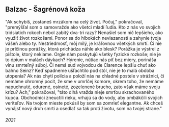 ## Balzac - Šagrénová koža

"Ak schybíš, zostaneš mrzákom na celý život. 
Počuj," pokračoval, "premýšľal som o samovražde ako všetci mladí ľudia.
Kto z nás vo svojich tridsiatich rokoch nebol zabitý dva-tri razy?
Nenašiel som nič lepšieho, ako využiť život rozkošami.
Ponor sa do hlbokách neviazaností a zahynie tvoja vášeň alebo ty.
Nestriedmosť, môj milý, je kráľovnou všetkých smrtí.
Či nie je príčinou porážky, ktorá prichádza náhle ako blesk?
Porážka je výstrel z pištole, ktorý neklame.
Orgie nám poskytujú všetky fyzické rozkoše; nie je to ópium v malách dávkach?
Hýrenie, nútiac nás piť bez miery, porináša vínu smrteľný súboj.
Či nemá sud vojvodcu de Clarence lepšiu chuť ako bahno Seinz?
Keď spadneme ušľachtilo pod stôl, nie je to malá obdoba utopenia?
Ak nás chytí polícia a položí nás na chladné postele v strážnici, či nemáme ohromný pocit, že sme v umrlčej komore, okrem toho, že nemáme napuchnuté, odurené, osineté, zozelenené brucho, zato však máme svoju krízu?
Ach," pokračoval, "táto dlhá vražda nieje smrťou skrachovaného kupca.
Obchodníci zneuctili rieku, vrhajú sa do vody, aby ombäkčili svojich veriteľov.
Na tvojom mieste pokúsil by som sa zomrieť elegantne.
Ak chceš vynájsť nový druh smrti a osedlať sa tak proti životu, som na tvojej strane."


###### 2021